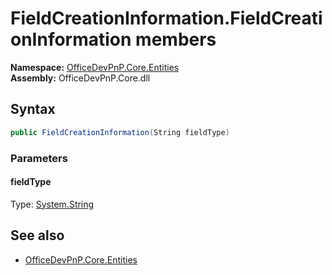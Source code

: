 # FieldCreationInformation.FieldCreationInformation members 
**Namespace:** [OfficeDevPnP.Core.Entities](OfficeDevPnP.Core.Entities.md)  
**Assembly:** OfficeDevPnP.Core.dll  
## Syntax
```C#
public FieldCreationInformation(String fieldType)
```
### Parameters
#### fieldType
Type: [System.String](System.String.md) 
#### 
## See also
- [OfficeDevPnP.Core.Entities](OfficeDevPnP.Core.Entities.md)
